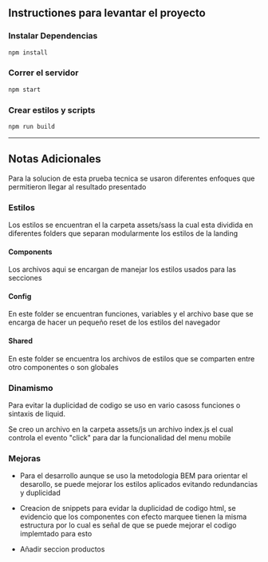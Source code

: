 

## **Instructiones para levantar el proyecto**

### **Instalar Dependencias**

```bash
npm install
```

### **Correr el servidor**

```bash
npm start
```

### **Crear estilos y scripts**

```bash
npm run build
```

---

## **Notas Adicionales**

Para la solucion de esta prueba tecnica se usaron diferentes enfoques que permitieron llegar al resultado presentado 

### Estilos

Los estilos se encuentran el la carpeta assets/sass la cual esta dividida en diferentes folders que separan modularmente los estilos de la landing

#### Components

Los archivos aqui se encargan de manejar los estilos usados para las secciones

####  Config 

En este folder se encuentran funciones, variables y el archivo base que se encarga de hacer un pequeño reset de los estilos del navegador

#### Shared

En este folder se encuentra los archivos de estilos que se comparten entre otro componentes o son globales

### Dinamismo 

Para evitar la duplicidad de codigo se uso en vario casoss funciones o sintaxis de liquid.

Se creo un archivo en la carpeta assets/js un archivo index.js el cual controla el evento "click" para dar la funcionalidad del menu mobile

### Mejoras

* Para el desarrollo aunque se uso la metodologia BEM para orientar el desarollo, se puede mejorar los estilos aplicados evitando redundancias y duplicidad

* Creacion de snippets para evidar la duplicidad de codigo html, se evidencio que los componentes con efecto marquee tienen la misma estructura por lo cual es señal de que se puede mejorar el codigo implemtado para esto

* Añadir seccion productos





